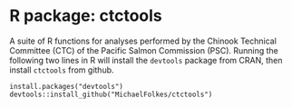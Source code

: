# R package: ctctools
A suite of R functions for analyses performed by the Chinook Technical Committee (CTC) of the Pacific Salmon Commission (PSC). Running the following two lines in R will install the `devtools` package from CRAN, then install `ctctools` from github.
```{r}
install.packages("devtools")
devtools::install_github("MichaelFolkes/ctctools")
```

